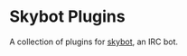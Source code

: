 Skybot Plugins
==============

A collection of plugins for [skybot](http://github.com/rmmh/skybot/ "Skybot"), an IRC bot.

